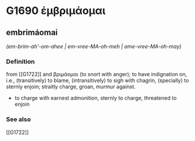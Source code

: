 # G1690 ἐμβριμάομαι

## embrimáomai

_(em-brim-ah'-om-ahee | em-vree-MA-oh-meh | ame-vree-MA-oh-may)_

### Definition

from [[G1722]] and βριμάομαι (to snort with anger); to have indignation on, i.e., (transitively) to blame, (intransitively) to sigh with chagrin, (specially) to sternly enjoin; straitly charge, groan, murmur against.

- to charge with earnest admonition, sternly to charge, threatened to enjoin

### See also

[[G1722]]

